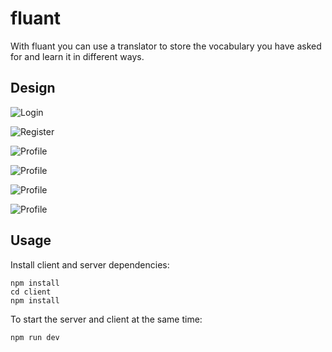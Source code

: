 # fluant

With fluant you can use a translator to store the vocabulary you have asked for and learn it in different ways.

## Design

![Login](/client/src/resources/Login.png)

![Register](/client/src/resources/Register.png)

![Profile](/client/src/resources/Profile_Firends_black.png)

![Profile](/client/src/resources/Profile_Friends_red.png)

![Profile](/client/src/resources/Profile_Score.png)

![Profile](/client/src/resources/Profile_red.png)

## Usage

Install client and server dependencies:

```
npm install
cd client
npm install
```

To start the server and client at the same time:

```
npm run dev
```

